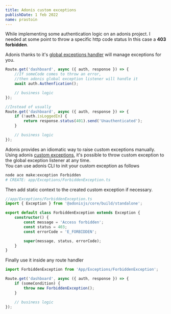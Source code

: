 ```yaml
---
title: Adonis custom exceptions
publishDate: 1 feb 2022
name: prastoin
---
```


While implementing some authentication logic on an adonis project. I needed at some point to throw a specific http code status
In this case a **403 forbidden**.

Adonis thanks to it's [global exceptions handler](https://docs.adonisjs.com/guides/exception-handling#handling-exceptions-globally) will manage exceptions for you.

```ts
Route.get('dashboard', async ({ auth, response }) => {
    //If someCode comes to throw an error,
    //then adonis global exception listener will handle it
    await auth.Authenfication();

    // business logic
});

//Instead of usually
Route.get('dashboard', async ({ auth, response }) => {
    if (!auth.isLoggedIn) {
        return response.status(401).send('Unauthenticated');
    }

    // business logic
});
```

Adonis provides an idiomatic way to raise custom exceptions manually.<br/> Using adonis [custom exceptions](https://docs.adonisjs.com/guides/exception-handling#custom-exceptions), it's possible to throw custom exception to the global exception listener at any time.<br/>
You can use adonis CLI to init your custom exception as follows

```bash
node ace make:exception Forbidden
# CREATE: app/Exceptions/ForbiddenException.ts
```

Then add static context to the created custom exception if necessary.

```ts
//app/Exceptions/ForbiddenException.ts
import { Exception } from '@adonisjs/core/build/standalone';

export default class ForbiddenException extends Exception {
    constructor() {
        const message = 'Access forbidden';
        const status = 403;
        const errorCode = 'E_FORBIDDEN';

        super(message, status, errorCode);
    }
}
```

Finally use it inside any route handler

```ts
import ForbiddenException from 'App/Exceptions/ForbiddenException';

Route.get('dashboard', async ({ auth, response }) => {
    if (someCondition) {
        throw new ForbiddenException();
    }

    // business logic
});
```
